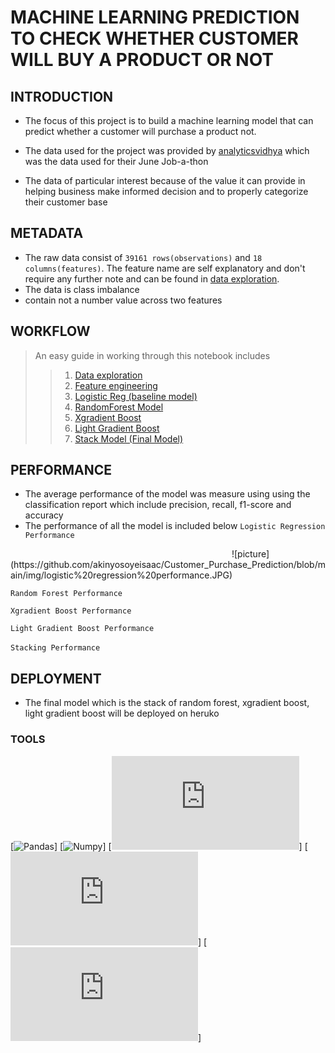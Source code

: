 # MACHINE LEARNING PREDICTION TO CHECK WHETHER CUSTOMER WILL BUY A PRODUCT OR NOT

## INTRODUCTION

* The focus of this project is to build a machine learning model that can predict whether a customer will purchase a product not.

* The data used for the project was provided by [analyticsvidhya](http://datahack.analyticsvidhya.com/contest/job-a-thon-june-2022/?utm_source=datahack&utm_medium=navbar) which was the data used for their June Job-a-thon

* The data of particular interest because of the value it can provide in helping business make informed decision and to properly categorize their customer base

## METADATA
* The raw data consist of ```39161 rows(observations)``` and ```18 columns(features)```. The feature name are self explanatory and don't require any further note and can be found in [data exploration]().
* The data is class imbalance 
* contain not a number value across two features

## WORKFLOW
> An easy guide in working through this notebook includes
>> 1. [Data exploration](https://github.com/akinyosoyeisaac/Customer_Purchase_Prediction/blob/main/data%20exploration.ipynb)
>> 2. [Feature engineering](https://github.com/akinyosoyeisaac/Customer_Purchase_Prediction/blob/main/feature%20engineering.ipynb)
>> 3. [Logistic Reg (baseline model)](https://github.com/akinyosoyeisaac/Customer_Purchase_Prediction/blob/main/logistic%20reg.ipynb)
>> 5. [RandomForest Model](https://github.com/akinyosoyeisaac/Customer_Purchase_Prediction/blob/main/RandomForest%20Model.ipynb)
>> 6. [Xgradient Boost](https://github.com/akinyosoyeisaac/Customer_Purchase_Prediction/blob/main/xgradient-boost.ipynb)
>> 7. [Light Gradient Boost](https://github.com/akinyosoyeisaac/Customer_Purchase_Prediction/blob/main/light-Gradient-Boost.ipynb)
>> 8. [Stack Model (Final Model)](https://github.com/akinyosoyeisaac/Customer_Purchase_Prediction/blob/main/Stacking.ipynb)

## PERFORMANCE
* The average performance of the model was measure using using the classification report which include precision, recall, f1-score and accuracy
* The performance of all the model is included below
```Logistic Regression Performance```
<img scr="https://github.com/akinyosoyeisaac/Customer_Purchase_Prediction/blob/main/img/logistic%20regression%20performance.JPG" width="350">
![picture](https://github.com/akinyosoyeisaac/Customer_Purchase_Prediction/blob/main/img/logistic%20regression%20performance.JPG)

```Random Forest Performance```
<img scr="https://github.com/akinyosoyeisaac/Customer_Purchase_Prediction/blob/main/img/random%20forest%20performance.JPG" width="350">

```Xgradient Boost Performance```
<img scr="https://github.com/akinyosoyeisaac/Customer_Purchase_Prediction/blob/main/img/Xgradient%20boost%20performance.JPG" width="350">

```Light Gradient Boost Performance```
<img scr="https://github.com/akinyosoyeisaac/Customer_Purchase_Prediction/blob/main/img/light%20gradient%20boost%20performance.JPG" width="350">

```Stacking Performance```
<img scr="https://github.com/akinyosoyeisaac/Customer_Purchase_Prediction/blob/main/img/stacking%20performance.JPG" width="350">


## DEPLOYMENT
* The final model which is the stack of random forest, xgradient boost, light gradient boost will be deployed on heruko


### TOOLS
[![Pandas](http://pandas.pydata.org/doc/)]
[![Numpy](http://numpy.org/doc/stable/)]
[![Sklearn](http://scikit-learn.org/stable/modules/classes.html)]
[![Imblearn](http://imbalanced-learn.org/stable/user_guide.html)]
[![Imblearn](http://matplotlib.org/stable/api/index.html)]
